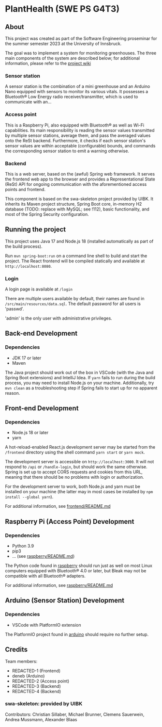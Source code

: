 # PlantHealth (SWE PS G4T3)

## About

This project was created as part of the Software Engineering proseminar for the summer semester 2023 at the University of Innsbruck.

The goal was to implement a system for monitoring greenhouses. The three main components of the system are described below; for additional information, please refer to the [project wiki](https://git.uibk.ac.at/informatik/qe/swess23/group4/g4t3/-/wikis/home)

### Sensor station

A sensor station is the combination of a mini greenhouse and an Arduino Nano equipped with sensors to monitor its various vitals. It possesses a Bluetooth® Low Energy radio receiver/transmitter, which is used to communicate with an...

### Access point

This is a Raspberry Pi, also equipped with Bluetooth® as well as Wi-Fi capabilities. Its main responsibility is reading the sensor values transmitted by multiple sensor stations, average them, and pass the averaged values onto the ReSt backend. Furthermore, it checks if each sensor station's sensor values are within acceptable (configurable) bounds, and commands the corresponding sensor station to emit a warning otherwise.

### Backend

This is a web server, based on the (awful) Spring web framework. It serves the frontend web app to the browser and provides a Representational State (ReSt) API for ongoing communication with the aforementioned access points and frontend.

This component is based on the swa-skeleton project provided by UIBK. It inherits its Maven project structure, Spring Boot core, in-memory H2 database (TODO: replace with MySQL; see !112), basic functionality, and most of the Spring Security configuration.

## Running the project

This project uses Java 17 and Node.js 18 (installed automatically as part of the build process).

Run `mvn spring-boot:run` on a command line shell to build and start the project. The React frontend will be compiled statically and available at `http://localhost:8080`.

### Login

A login page is available at `/login`

There are multiple users available by default, their names are found in `/src/main/resources/data.sql`. The default password for all users is 'passwd'.

'admin' is the only user with administrative privileges.

## Back-end Development

### Dependencies

- JDK 17 or later
- Maven

The Java project should work out of the box in VSCode (with the Java and Spring Boot extensions) and IntelliJ Idea. If `yarn` fails to run during the build process, you may need to install Node.js on your machine. Additionally, try `mvn clean` as a troubleshooting step if Spring fails to start up for no apparent reason.

## Front-end Development

### Dependencies

- Node.js 18 or later
- yarn

A hot-reload-enabled React.js development server may be started from the `/frontend` directory using the shell command `yarn start` or `yarn mock`.

The development server is accessible on `http://localhost:3000`. It will not respond to `/api` or `/handle-login`, but should work the same otherwise. Spring is set up to accept CORS requests and cookies from this URL, meaning that there should be no problems with login or authorization.

For the development server to work, both Node.js and yarn must be installed on your machine (the latter may in most cases be installed by `npm install --global yarn`).

For additional information, see [frontend/README.md](frontend/README.md)

## Raspberry Pi (Access Point) Development

### Dependencies

- Python 3.9
- pip3
- ... (see [raspberry/README.md](raspberry/README.md))

The Python code found in [raspberry](raspberry/) should run just as well on most Linux computers equipped with Bluetooth® 4.0 or later, but Bleak may not be compatible with all Bluetooth® adapters.

For additional information, see [raspberry/README.md](raspberry/README.md)

## Arduino (Sensor Station) Development

### Dependencies

- VSCode with PlatformIO extension

The PlatformIO project found in [arduino](arduino/) should require no further setup.

## Credits

Team members:

- REDACTED-1 (Frontend)
- deneb (Arduino)
- REDACTED-2 (Access point)
- REDACTED-3 (Backend)
- REDACTED-4 (Backend)

### swa-skeleton: provided by UIBK

Contributors:
Christian Sillaber,
Michael Brunner,
Clemens Sauerwein,
Andrea Mussmann,
Alexander Blaas
